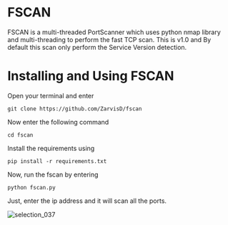# FSCAN

FSCAN is a multi-threaded PortScanner which uses python nmap library and multi-threading to perform the fast TCP scan.
This is v1.0 and By default this scan only perform the Service Version detection.

# Installing and Using FSCAN

Open your terminal and enter 

```
git clone https://github.com/ZarvisD/fscan
```
Now enter the following command

```
cd fscan
```
Install the requirements using

```
pip install -r requirements.txt
```

Now, run the fscan by entering

```
python fscan.py
```

Just, enter the ip address and it will scan all the ports.

![selection_037](https://user-images.githubusercontent.com/13596702/37364404-7253f1ee-2720-11e8-9188-bc95bd1c7915.png)

